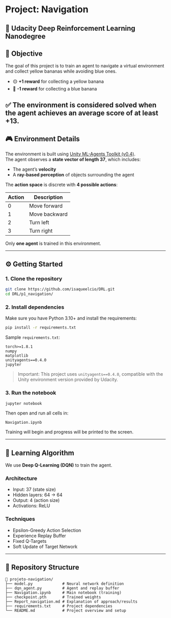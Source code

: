 # Project: Navigation

## 🏑 Udacity Deep Reinforcement Learning Nanodegree

## 📌 Objective

The goal of this project is to train an agent to navigate a virtual environment and collect yellow bananas while avoiding blue ones.

- 🟡 **+1 reward** for collecting a yellow banana  
- 🔵 **-1 reward** for collecting a blue banana

✅ The environment is **considered solved** when the agent achieves an **average score of at least +13**.
---

## 🎮 Environment Details

The environment is built using [Unity ML-Agents Toolkit (v0.4)](https://github.com/Unity-Technologies/ml-agents).  
The agent observes a **state vector of length 37**, which includes:

- The agent’s **velocity**
- A **ray-based perception** of objects surrounding the agent

The **action space** is discrete with **4 possible actions**:

| Action | Description   |
|--------|---------------|
| 0      | Move forward  |
| 1      | Move backward |
| 2      | Turn left     |
| 3      | Turn right    |

Only **one agent** is trained in this environment.

---

## ⚙️ Getting Started

### 1. Clone the repository

```bash
git clone https://github.com/isaqueelcio/DRL.git
cd DRL/p1_navigation/
```

### 2. Install dependencies

Make sure you have Python 3.10+ and install the requirements:

```bash
pip install -r requirements.txt
```

Sample `requirements.txt`:
```
torch>=1.8.1
numpy
matplotlib
unityagents==0.4.0
jupyter
```

> Important: This project uses `unityagents==0.4.0`, compatible with the Unity environment version provided by Udacity.

### 3. Run the notebook

```bash
jupyter notebook
```

Then open and run all cells in:

```
Navigation.ipynb
```

Training will begin and progress will be printed to the screen.

---

## 🧠 Learning Algorithm

We use **Deep Q-Learning (DQN)** to train the agent.

### Architecture

- Input: 37 (state size)
- Hidden layers: 64 → 64
- Output: 4 (action size)
- Activations: ReLU

### Techniques

- Epsilon-Greedy Action Selection  
- Experience Replay Buffer  
- Fixed Q-Targets  
- Soft Update of Target Network

---

## 📁 Repository Structure

```
📆 projeto-navigation/
├── model.py             # Neural network definition
├── dqn_agent.py         # Agent and replay buffer
├── Navigation.ipynb     # Main notebook (training)
├── checkpoint.pth       # Trained weights
├── Report_navigation.md # Explanation of approach/results
├── requirements.txt     # Project dependencies
└── README.md            # Project overview and setup
```


